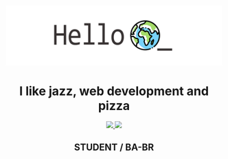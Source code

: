 ![Hello World](https://github.com/aledcarv/aledcarv/blob/master/hello-world.png)
<div>
<h1 align="center">
 I like jazz, web development and pizza
</h1>

<p align="center">
 <a href="https://www.linkedin.com/in/alecarv/" target="_blank">
  <img width="30" src="https://www.flaticon.com/svg/static/icons/svg/733/733561.svg">
 </a>
 
  <a href="https://www.twitter.com/aledcarv/" target="_blank">
  <img width="30" src="https://www.flaticon.com/svg/static/icons/svg/889/889147.svg">
 </a>
</p>
</div>

<h2 align="center">
 STUDENT / BA-BR
</h2>

<!--
**aledcarv/aledcarv** is a ✨ _special_ ✨ repository because its `README.md` (this file) appears on your GitHub profile.

Here are some ideas to get you started:

- 🔭 I’m currently working on ...
- 🌱 I’m currently learning Node.JS and Java
- 👯 I’m looking to collaborate on ...
- 🤔 I’m looking for help with ...
- 💬 Ask me about ...
- 📫 How to reach me: 
- 😄 Pronouns: ...
- ⚡ Fun fact: ...
-->
 
